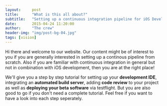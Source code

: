 ```yaml
---
layout:     post
title:      "What is this all about?"
subtitle:   "Setting up a continuous integration pipeline for iOS Development"
date:       2015-04-24 11:20:00
author:     "The crew"
header-img: "img/post-bg-04.jpg"
tags: [vision]
---
```


Hi there and welcome to our website. Our content might be of interest to you if you are generally interested in setting up a continous pipeline from scratch. Also if you are familiar with continuous integration in general but not in combination with iOS development, then you are at the right place!

We'll give you a step by step tutorial for setting up your **development IDE**, integrating an **automated build server**, adding **code review** to your project as well as **deploying your beta software** via testflight. But you are also good to go if you don't need a complete tutorial. Feel free if you want to have a look into each step seperately.